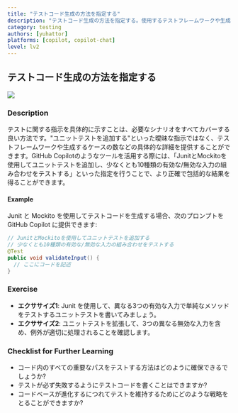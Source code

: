 ```yaml
---
title: "テストコード生成の方法を指定する"
description: "テストコード生成の方法を指定する。使用するテストフレームワークや生成するテストケースの数などを指定します。"
category: testing
authors: [yuhattor]
platforms: [copilot, copilot-chat]
level: lv2
---
```


## テストコード生成の方法を指定する

[<img src="https://img.shields.io/badge/Lv2-Practically_Viable_Pattern-green">](https://github.com/orgs/AI-Native-Development/projects/1/)

### Description

テストに関する指示を具体的に示すことは、必要なシナリオをすべてカバーする良い方法です。"ユニットテストを追加する"といった曖昧な指示ではなく、テストフレームワークや生成するケースの数などの具体的な詳細を提供することができます。GitHub Copilotのようなツールを活用する際には、「JunitとMockitoを使用してユニットテストを追加し、少なくとも10種類の有効な/無効な入力の組み合わせをテストする」といった指定を行うことで、より正確で包括的な結果を得ることができます。

#### Example

Junit と Mockito を使用してテストコードを生成する場合、次のプロンプトを GitHub Copilot に提供できます:

```java
// JunitとMockitoを使用してユニットテストを追加する
// 少なくとも10種類の有効な/無効な入力の組み合わせをテストする
@Test
public void validateInput() {
  // ここにコードを記述
}
```

### Exercise

- **エクササイズ1**: Junit を使用して、異なる3つの有効な入力で単純なメソッドをテストするユニットテストを書いてみましょう。
- **エクササイズ2**: ユニットテストを拡張して、3つの異なる無効な入力を含め、例外が適切に処理されることを確認します。

### Checklist for Further Learning

- コード内のすべての重要なパスをテストする方法はどのように確保できるでしょうか?
- テストが必ず失敗するようにテストコードを書くことはできますか?
- コードベースが進化するにつれてテストを維持するためにどのような戦略をとることができますか?
